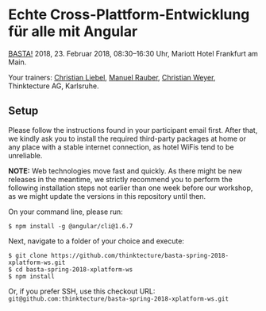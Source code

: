 # Echte Cross-Plattform-Entwicklung für alle mit Angular

[BASTA!](https://basta.net/html5-javascript/cross-plattform-workshop/) 2018, 23. Februar 2018, 08:30–16:30 Uhr, Mariott Hotel Frankfurt am Main.

Your trainers: [Christian Liebel](https://twitter.com/chris_liebel), [Manuel Rauber](https://twitter.com/ManuelRauber), [Christian Weyer](https://twitter.com/christianweyer), Thinktecture AG, Karlsruhe.

## Setup

Please follow the instructions found in your participant email first. After that, we kindly ask you to install the required third-party packages at home or any place with a stable internet connection, as hotel WiFis tend to be unreliable.

**NOTE:** Web technologies move fast and quickly. As there might be new releases in the meantime, we strictly recommend you to perform the following installation steps not earlier than one week before our workshop, as we might update the versions in this repository until then.

On your command line, please run:

```
$ npm install -g @angular/cli@1.6.7
```

Next, navigate to a folder of your choice and execute:

```
$ git clone https://github.com/thinktecture/basta-spring-2018-xplatform-ws.git
$ cd basta-spring-2018-xplatform-ws
$ npm install
```

Or, if you prefer SSH, use this checkout URL: `git@github.com:thinktecture/basta-spring-2018-xplatform-ws.git`
